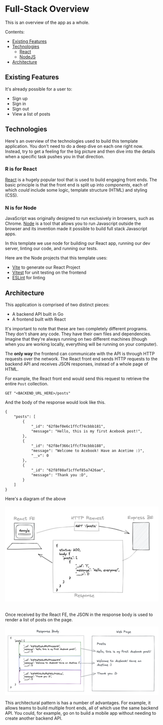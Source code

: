 # Full-Stack Overview

This is an overview of the app as a whole.

Contents:

- [Existing Features](#existing-features)
- [Technologies](#technologies)
  - [React](#r-is-for-react)
  - [NodeJS](#n-is-for-node)
- [Architecture](#architecture)

## Existing Features

It's already possible for a user to:

- Sign up
- Sign in
- Sign out
- View a list of posts

## Technologies

Here's an overview of the technologies used to build this template application.
You don't need to do a deep dive on each one right now. Instead, try to get a
feeling for the big picture and then dive into the details when a specific task
pushes you in that direction.

### **R** is for React

[React](https://reactjs.org/) is a hugely popular tool that is used to build
engaging front ends. The basic principle is that the front end is split up into
_components_, each of which _could_ include some logic, template structure
(HTML) and styling (CSS).

### **N** is for Node

JavaScript was originally designed to run exclusively in browsers, such as
Chrome. [Node](https://nodejs.org/en/) is a tool that allows you to run
Javascript outside the browser and its invention made it possible to build full
stack Javascript apps.

In this template we use node for building our React app, running our dev server,
linting our code, and running our tests.

Here are the Node projects that this template uses:

- [Vite](https://vitejs.dev/guide/) to generate our React Project
- [Vitest](https://vitest.dev/guide/) for unit testing on the frontend
- [ESLint](https://eslint.org) for linting

## Architecture

This application is comprised of two distinct pieces:

- A backend API built in Go
- A frontend built with React

It's important to note that these are two completely different programs. They
don't share any code. They have their own files and dependencies.
Imagine that they're always running on two different machines (though when you
are working locally, everything will be running on your computer).

The **only way** the frontend can communicate with the API is through HTTP
requests over the network. The React front end sends HTTP requests to the
backend API and receives JSON responses, instead of a whole page of HTML.

For example, the React front end would send this request to retrieve the entire
`Post` collection.

```
GET "<BACKEND_URL_HERE>/posts"
```

And the body of the response would look like this.

```
{
    "posts": [
        {
            "_id": "62f8ef0e6c1ffcf74cbbb181",
            "message": "Hello, this is my first Acebook post!",
        },
        {
            "_id": "62f8ef366c1ffcf74cbbb188",
            "message": "Welcome to Acebook! Have an Acetime :)",
            "__v": 0
        },
        {
            "_id": "62f8f08af1cffef85a7426ae",
            "message": "Thank you :D",
        }
    ]
}
```

Here's a diagram of the above <br> <br>
![a diagram of the client/server application with the client making a request to the server and receiving a response](./diagrams/project_communication.png)
<br> <br>

Once received by the React FE, the JSON in the response body is used to render a
list of posts on the page.

![response body mapped onto a page with the message of each post being displayed on a new line](./diagrams/response_parsing.png)

This architectural pattern is has a number of advantages. For example, it allows
teams to build multiple front ends, all of which use the same backend API. You
could, for example, go on to build a mobile app without needing to create
another backend API.
